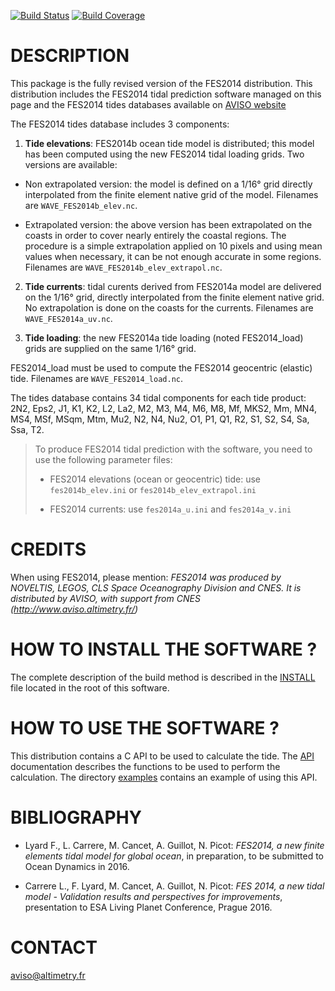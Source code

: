 [![Build Status](https://drone.io/bitbucket.org/cnes_aviso/fes/status.png)](https://drone.io/bitbucket.org/cnes_aviso/fes/latest) [![Build Coverage](https://scan.coverity.com/projects/10693/badge.svg)](https://scan.coverity.com/projects/fes)

# DESCRIPTION

This package is the fully revised version of the FES2014 distribution.
This distribution includes the FES2014 tidal prediction software managed on this
page and the FES2014 tides databases available on
[AVISO website](http://www.aviso.altimetry.fr/en/data/products/auxiliary-products/global-tide-fes/)

The FES2014 tides database includes 3 components:

1. **Tide elevations**: FES2014b ocean tide model is distributed; this model has
been computed using the new FES2014 tidal loading grids. Two versions
are available:

  * Non extrapolated version: the model is defined on a 1/16° grid directly
    interpolated from the finite element native grid of the model. Filenames
    are ``WAVE_FES2014b_elev.nc``.

  * Extrapolated version: the above version has been extrapolated on the
    coasts in order to cover nearly entirely the coastal regions. The
    procedure is a simple extrapolation applied on 10 pixels and using mean
    values when necessary, it can be not enough accurate in some regions.
    Filenames are ``WAVE_FES2014b_elev_extrapol.nc``.

2. **Tide currents**: tidal curents derived from FES2014a model are delivered on
the 1/16° grid, directly interpolated from the finite element native grid.
No extrapolation is done on the coasts for the currents. Filenames are
``WAVE_FES2014a_uv.nc``.

3. **Tide loading**: the new FES2014a tide loading (noted FES2014_load) grids
are supplied on the same 1/16° grid.

FES2014_load must be used to compute the FES2014 geocentric (elastic) tide.
Filenames are ``WAVE_FES2014_load.nc``.

The tides database contains 34 tidal components for each tide product: 2N2,
Eps2, J1, K1, K2, L2, La2, M2, M3, M4, M6, M8, Mf, MKS2, Mm, MN4, MS4, MSf,
MSqm, Mtm, Mu2, N2, N4, Nu2, O1, P1, Q1, R2, S1, S2, S4, Sa, Ssa, T2.

> To produce FES2014 tidal prediction with the software, you need to use
> the following parameter files:
> 
>   * FES2014 elevations (ocean or geocentric) tide: use
> `fes2014b_elev.ini`
>     or `fes2014b_elev_extrapol.ini`
> 
>   * FES2014 currents: use `fes2014a_u.ini` and `fes2014a_v.ini`

# CREDITS

When using FES2014, please mention: *FES2014 was produced by NOVELTIS, LEGOS,
CLS Space Oceanography Division and CNES. It is distributed by AVISO, with
support from CNES (http://www.aviso.altimetry.fr/)*

# HOW TO INSTALL THE SOFTWARE ?

The complete description of the build method is described in the
[INSTALL](INSTALL) file located in the root of this software.

# HOW TO USE THE SOFTWARE ?

This distribution contains a C API to be used to calculate the tide. The
[API](API.rst) documentation describes the functions to be used to
perform the calculation. The directory [examples](examples) contains an
example of using this API.

# BIBLIOGRAPHY

* Lyard F., L. Carrere, M. Cancet, A. Guillot, N. Picot: *FES2014, a new finite
  elements tidal model for global ocean*, in preparation, to be submitted to
  Ocean Dynamics in 2016.

* Carrere L., F. Lyard, M. Cancet, A. Guillot, N. Picot: *FES 2014, a new tidal
  model - Validation results and perspectives for improvements*, presentation to
  ESA Living Planet Conference, Prague 2016.

# CONTACT

aviso@altimetry.fr